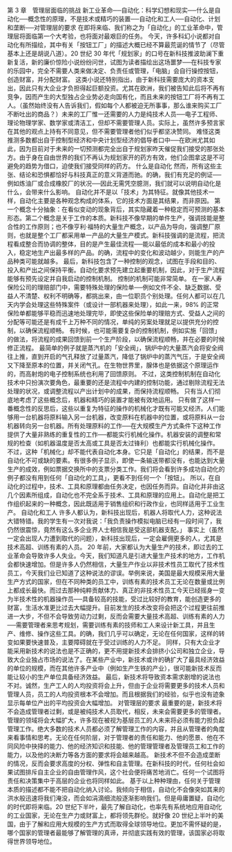 第 3 章　管理层面临的挑战 
新工业革命──自动化：科学幻想和现实──什么是自动化──概念性的原理，不是技术或精巧的装置──自动化和工人──自动化、计划和垄断──对管理层的要求 
在即将来临、我们称之为「自动化」的工业革命中，管理层将面临第一个大考验，也将面对最艰巨的任务。
今天，许多科幻小说都对自动化有所描绘，其中有关「按钮工厂」的描述大概已经不算最荒诞的情节了（尽管基本上还是胡说八道）。20 世纪 30 年代「规划家」的口号在新科技推波助澜下重新复活，新的廉价惊险小说纷纷问世，试图为读者描绘出这场噩梦──在科技专家的乐园中，完全不需要人类来做决定、负责任或管理，「电脑」会自行操控按钮，创造财富，并分配财富。
这类小说还特别指出，由于新科技需要庞大的资本支出，因此只有大企业才负担得起巨额投资。尤其在欧洲，我们被告知此后将不再有竞争，因而产生的大型独占企业势必走向国有化，而且未来的按钮工厂将不再有工人。（虽然始终没有人告诉我们，假如每个人都被迫无所事事，那么谁来购买工厂不断吐出的商品？）未来的工厂惟一还需要的人力是纯技术人员──电子工程师、理论物理学家、数学家或清洁工，但却不需要管理人员。实际上，虽然许多预言家在其他的观点上持有不同意见，但不需要管理者他们似乎都坚决赞同。
难怪这类推测多数都出自于控制型经济和中央计划型经济的倡导者口中──在欧洲尤其如此，因为目前对于未来的一切预测都完全出自于规划家昨天催促我们接受的那张处方。由于身在自由世界的我们不再认为规划家开的药方有效，他们企图拿这是不可避免的趋势为借口，迫使我们接受同样的药方。
什么是自动化 
然而，所有这些主张、结论和恐惧都恰好与科技真正的意义背道而驰。的确，我们有充足的例证──例如炼油厂或合成橡胶厂的状况──因此无需凭空臆测，我们就可以说明自动化是什么，会带来什么影响。
自动化并不是以「技术」为其特征。就像其他技术一样，自动化主要是各种观念构成的体系，它的技术方面是其结果，而非原因。
第一个概念十分抽象：在看似变动的现象背后，其实隐藏着一种稳定而可预测的基本形态。第二个概念是关于工作的本质。新科技不像早期的单件生产，强调技能是整合性的工作原则；也不像亨利·福特的大量生产概念，以产品为导向，强调整厂原则，也就是整个工厂都采用单一产品的大量生产模式。新科技强调的是流程，把流程看成整合而协调的整体，目的是产生最佳流程──能以最低的成本和最小的投入，稳定地生产出最多样的产品。的确，流程中的变化和波动越少，则能生产的产品种类可能就越多。
最后，新科技包含了一种控制的观念，试图在手段和目的、投入和产出之间保持平衡。自动化要求预先建立起重要机制，因此，对于生产流程能够有预先设定并自我启动的控制机制。
控制的机制可能非常简单。
在一家人寿保险公司的理赔部门中，需要特殊处理的保险单──例如文件不全、缺乏数据、受益人不清楚、权利不明确等，都挑出来，由一位职员个别处理。任何人都可以在几天内学会处理这些特殊案件（或设计一部机器来处理），如此一来，98% 的正常保险单都能够平稳而迅速地处理完毕，即使这些保险单的理赔方式、受益人之间的分配等可能还是有成千上万种不同的情况，单纯的另案处理就足以提供充分的控制，以确保流程顺畅。
有时候，也可能需要复杂的控制机制，例如实施「回馈」的做法，将流程的成果回馈到前一个生产阶段，以确保流程顺畅，并在必要的时候修正流程。
最简单的例子就是蒸汽机的「安全阀」，锅炉中的大量蒸汽会将安全阀往上推，直到开启的气孔释放了过量蒸汽，降低了锅炉中的蒸汽气压，于是安全阀又下降至原本的位置，并关闭气孔。在生物世界里，腺体也是依据这个原理运作的，而高射炮的电子控制系统也利用了回馈原则。
不过，这类控制机制在自动化技术中只扮演次要角色，最重要的还是流程中内建的控制功能，通过剔除流程无法处理的状况，或调整流程以产出计划中的成果，而保持流程顺畅。
只有当人们彻底地考虑了这些概念后，机器和精巧的装置才能被有效地运用。
只有做了这样一番概念性的反思后，这些以重复为特征的操作的机械化才既有可能又经济。人们能够用一台机器将原料输入另一台机器，改变原料在机器中的位置，或将原料从一台机器转向另一台机器。所有处理原料的工作──在大规模生产方式条件下这种工作提供了大量非熟练的重复性的工作──都能实行机械化操作。机器安装的调整和常规的检查（如机器温度是否太高或工具是否太过锋利）也都能实行机械化操作。
不过，这种「机械化」却不能代表自动化本身。它只是「自动化」的结果，而不是自动化不可或缺的要素。有很多例子显示，即使一条输送带都没有，也能达到大量生产的成效，例如票据交换所中的支票分类工作。我们将会看到许多成功自动化的例子都没有用到任何「自动化的工具」，更看不到任何一个「按钮」。
所以，在自动化的过程中，技术、工具和原理都由任务决定，也因任务而异。自动化并非由这几个因素所组成，自动化也不完全系于技术、工具和原理的应用上。自动化是把工作组织起来的一种概念，因此既适用于销售组织和行政作业，也同样适用于工业生产。
自动化和工人 
许多人都认为，新科技出现后，机器人将取代人力，这种说法大错特错。我的学生有一次对我说：「我负责操作模拟电脑已经有一段时间了，我仍然很震惊，竟然有这么多企业界人士相信我是受这部机器支配。」
事实上（虽然一定会出现人力遭到取代的问题），新科技出现后，一定会雇佣更多的人，尤其是技术高超、训练有素的人员。
20 年前，大家都认为大量生产的技术，即过去的工业革命会导致许多人失业。今天，我们知道凡是引进大量生产技术的地方，工作机会都快速增加。但是许多人仍然相信，大量生产作业以非技术性员工取代了技术性员工，今天我们业已知道了这种说法的谬误。举例来说，美国是最大规模采用大量生产方式的国家，但在不同种类的员工中，训练有素的技术员工无论在数量或比例上都成长最快。而过去那种纯粹贡献体力、真正的非技术性员工今天已经摇身一变为半技术性的机器操作员──具备较高的技能，受过比较好的教育，能创造更多的财富，生活水准更比过去大幅提升。目前发生的技术改变将会把这个过程更往前推进一大步，不但不会导致劳动力过剩，反而会需要大量技术高超、训练有素的人力──需要管理者来思考规划，需要训练有素的技师和工人来设计新工具，并且生产、维修、操作这些工具。的确，我们几乎可以确定，无论在任何国家，这样的转变如果要快速普及，主要障碍就在于受过训练的人力不足。
同样，只有大企业才能采用新技术的说法也是不正确的，更不用提新技术会排挤小公司和独立企业，导致大企业独占市场的说法了。在某些产业中，新技术或许的确扩大了最具经济效益的单位的规模，而在其他许多产业中（例如生产生铁的产业），很可能新技术反而能让较小的生产单位具备经济效益。
最后，新技术将导致资本需求剧增的说法也不对。诚然，生产工人的人均投资将会上升，但由于企业将需要更多的技术人员和管理人员，员工的人均投资根本不会增加。而且根据我们的经验，似乎也没有迹象显示每单位产出的平均投资会大幅增加。
对管理层的要求 
最重要的是，新技术将不会造成管理者过剩，或是被纯技术人员取代，相反，未来会需要更多的管理者。管理的领域将会大幅扩大，许多现在被视为基层员工的人未来将必须有能力担负起管理工作。绝大多数的技术人员都必须了解管理工作的内容，并且从管理者的角度来看事情和思考。无论在任何阶层，对于管理者的责任和能力、他的愿景、他在不同风险中抉择的能力、他的经济知识和技能、他的管理管理者及管理员工和工作的能力，以及他的决断力等各方面的要求将会越来越高。
新技术不但不会造成垄断的情况，反而会要求高度的分权、弹性和自主管理。在新科技的时代，任何社会如果试图排斥自主企业的自由管理作风，这个社会便将痛苦地消亡。任何一个试图将责任和决策集中于高层的企业也将同样如此。
基于以上种种理由，任何关于管理本质的描述都不能不把自动化纳入讨论。我倾向于相信，自动化不会像突如其来的洪水般迅速将我们淹没，而会如涓滴细流般逐渐影响我们。但是毋庸置疑，自动化的时代即将来临。20 世纪下半叶，最先了解自动化，也率先有系统地应用自动化的工业国家，无论在生产力或财富上，都将领先群伦。就好像 20 世纪上半叶的美国，由于了解和应用大规模的生产方式而取得全球领导地位。更加不需怀疑的是，哪个国家的管理者最能够了解管理的真谛，并彻底实践有效的管理，该国家必将取得世界领导地位。